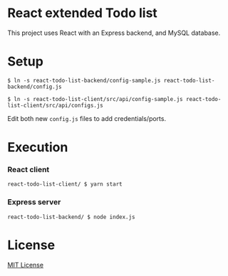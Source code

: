 # React extended Todo list

This project uses React with an Express backend, and MySQL database.

# Setup

`$ ln -s react-todo-list-backend/config-sample.js react-todo-list-backend/config.js`

`$ ln -s react-todo-list-client/src/api/config-sample.js react-todo-list-client/src/api/configs.js`

Edit both new `config.js` files to add credentials/ports.

# Execution

### React client

`react-todo-list-client/ $ yarn start`

### Express server

`react-todo-list-backend/ $ node index.js`

# License

[MIT License](LICENSE)
